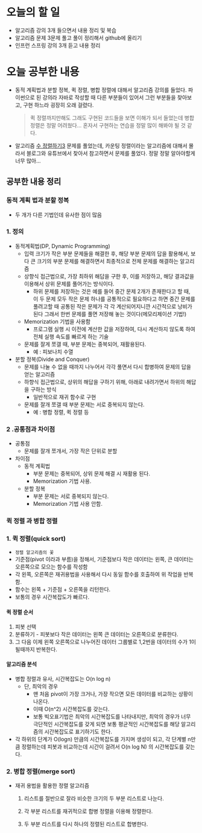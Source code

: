 # 오늘의 할 일
* 알고리즘 강의 3개 들으면서 내용 정리 및 복습
* 알고리즘 문제 3문제 풀고 풀이 정리해서 github에 올리기
* 인프런 스프링 강의 3개 듣고 내용 정리

# 오늘 공부한 내용
* 동적 계획법과 분할 정복, 퀵 정렬, 병합 정렬에 대해서 알고리즘 강의를 들었다. 파이썬으로 된 강의라
자바로 작성할 때 다른 부분들이 있어서 그런 부분들을 찾아보고, 구현 하느라 굉장히 오래 걸렸다.
    > 퀵 정렬까지만해도 그래도 구현된 코드들을 보면 이해가 되서 들었는데 병합 정렬은 정말 어려웠다...
    혼자서 구현하는 연습을 정말 많이 해봐야 될 것 같다.

* 알고리즘 [수 정렬하기3](https://www.acmicpc.net/problem/10989) 문제를 풀었는데, 카운팅 정렬이라는 알고리즘에 대해서 몰라서
블로그와 유튜브에서 찾아서 참고하면서 문제를 풀었다. 정말 정말 알아야할게 너무 많아...


## 공부한 내용 정리

### 동적 계획 법과 분할 정복

- 두 개가 다른 기법인데 유사한 점이 많음

### 1. 정의

- 동적계획법(DP, Dynamic Programming)
    - 입력 크기가 작은 부분 문제들을 해결한 후, 해당 부분 문제의 답을 활용해서, 보다 큰 크기의 부분 문제를 해결하면서 최종적으로 전체 문제를 해결하는 알고리즘
    - 상향식 접근법으로, 가장 최하위 해답을 구한 후, 이를 저장하고, 해당 결과값을 이용해서 상위 문제를 풀어가는 방식이다.
        - 하위 문제를 저장하는 것은 예를 들어 중간 문제 2개가 존재한다고 할 때, 이 두 문제 모두 작은 문제 하나를 공통적으로 필요하다고 하면 중간 문제를 풀려고할 때 공통된 작은 문제가 각 각 계산되어지니깐 시간적으로 낭비가 된다 그래서 한번 문제를 풀면 저장해 놓는 것이다(메모리제이션 기법!)
    - Memorization 기법을 사용함
        - 프로그램 실행 시 이전에 계산한 값을 저장하여, 다시 계산하지 않도록 하여 전체 실행 속도를 빠르게 하는 기술
    - 문제를 잘게 쪼갤 때, 부분 문제는 중복되어, 재활용된다.
        - 예 : 피보나치 수열
- 분할 정복(Divide and Conquer)
    - 문제를 나눌 수 없을 때까지 나누어서 각각 풀면서 다시 합병하여 문제의 답을 얻는 알고리즘
    - 하향식 접근법으로, 상위의 해답을 구하기 위해, 아래로 내려가면서 하위의 해답을 구하는 방식
        - 일반적으로 재귀 함수로 구현
    - 문제를 잘개 쪼갤 때 부분 문제는 서로 중복되지 않는다.
        - 예 : 병합 정렬,  퀵 정렬 등

### 2 .공통점과 차이점

- 공통점
    - 문제를 잘개 쪼개서, 가장 작은 단위로 분할
- 차이점
    - 동적 계획법
        - 부분 문제는 중복되어, 상위 문제 해결 시 재활용 된다.
        - Memorization 기법 사용.
    - 분할 정복
        - 부분 문제는 서로 중복되지 않는다.
        - Memorization 기법 사용 안함.
### 퀵 정렬 과 병합 정렬
### 1. 퀵 정렬(quick sort)

- `정렬 알고리즘의 꽃`
- 기준점(pivot 이라과 부름)을 정해서, 기준점보다 작은 데이터는 왼쪽, 큰 데이터는 오른쪽으로 모으는 함수를 작성함
- 각 왼쪽, 오른쪽은 재귀용법을 사용해서 다시 동일 함수를 호출하여 위 작업을 반복함.
- 함수는 왼쪽 + 기준점  + 오른쪽을 리턴한다.
- 보통의 경우 시간복잡도가 빠르다.

#### 퀵 정렬 순서

1. 피봇 선택
2. 분류하기 - 피봇보다 작은 데이터는 왼쪽 큰 데이터는 오른쪽으로 분류한다.
3. 그 다음 이제 왼쪽 오른쪽으로 나누어진 데이터 그룹별로 1,2번을 데이터의 수가 1이 될때까지 반복한다.

#### 알고리즘 분석
- 병합 정렬과 유사, 시간복잡도는 O(n  log n)
    - 단, 최악의 경우
        - 맨 처음 pivot이 가장 크거나, 가장 작으면 모든 데이터를 비교하는 상황이 나온다.
        - 이때 O(n^2) 시간복잡도를 갖는다.
        - 보통 빅오표기법은 최악의 시간복잡도를 나타내지만, 최악의 경우가 너무 극단적인 시간복잡도를 갖게 되면 보통 평균적인 시간복잡도를 해당 알고리즘의 시간복잡도로 표기하기도 한다.
- 각 하위의 단계가 O(logn) 만큼의 시간복잡도를 가지며 생성이 되고, 각 단계별 n만큼 정렬하는데 피봇과 비교하는데 시간이 걸려서 O(n log N) 의 시간복잡도를 갖는다.

### 2. 병합 정렬(merge sort)
- 재귀 용법을 활용한 정렬 알고리즘

    1. 리스트를 절반으로 잘라 비슷한 크기의 두 부분 리스트로 나눈다.

    2. 각 부분 리스트를 재귀적으로 합병 정렬을 이용해 정렬한다.

    3. 두 부분 리스트를 다시 하나의 정렬된 리스트로 합병한다.
    